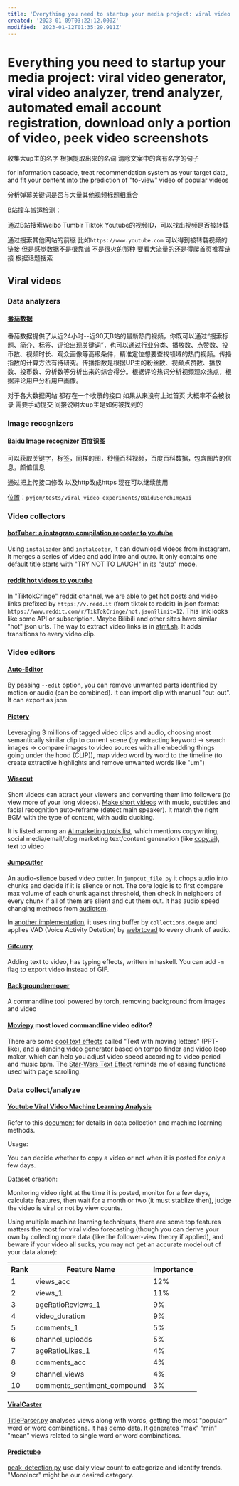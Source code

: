 ```yaml
---
title: 'Everything you need to startup your media project: viral video generator, viral video analyzer, trend analyzer, automated email account registration, download only a portion of video, peek video screenshots'
created: '2023-01-09T03:22:12.000Z'
modified: '2023-01-12T01:35:29.911Z'
---
```


# Everything you need to startup your media project: viral video generator, viral video analyzer, trend analyzer, automated email account registration, download only a portion of video, peek video screenshots

收集大up主的名字 根据提取出来的名词 清除文案中的含有名字的句子

for information cascade, treat recommendation system as your target data, and fit your content into the prediction of "to-view" video of popular videos

分析弹幕关键词是否与大量其他视频标题相重合

B站撞车搬运检测：

通过B站搜索Weibo Tumblr Tiktok Youtube的视频ID，可以找出视频是否被转载

通过搜索其他网站的前缀 比如`https://www.youtube.com` 可以得到被转载视频的链接 但是感觉数据不是很靠谱 不是很火的那种 要看大流量的还是得爬首页推荐链接 根据话题搜索

## Viral videos

### Data analyzers

#### [番茄数据](https://www.tomatodata.cn/news/1355.html)

番茄数据提供了从近24小时--近90天B站的最新热门视频，你既可以通过“搜索标题、简介、标签、评论出现关键词”，也可以通过行业分类、播放数、点赞数、投币数、视频时长、观众画像等高级条件，精准定位想要查找领域的热门视频。传播指数的计算方法有待研究。传播指数是根据UP主的粉丝数、视频点赞数、播放数、投币数、分析数等分析出来的综合得分。根据评论热词分析视频观众热点，根据评论用户分析用户画像。

对于各大数据网站 都存在一个收录的接口 如果从来没有上过首页 大概率不会被收录 需要手动提交 间接说明大up主是如何被找到的

### Image recognizers

#### [Baidu Image recognizer](https://github.com/Augu1sto/Rubindemo/blob/0ffe52af74643db8d8bfae048ee256824836e277/src/main/java/com/rubin/demo/Utils/BaiduSerchImgApi-master/functions.py) 百度识图

可以获取关键字，标签，同样的图，秒懂百科视频，百度百科数据，包含图片的信息，颜值信息

通过把上传接口修改 以及http改成https 现在可以继续使用

位置：`pyjom/tests/viral_video_experiments/BaiduSerchImgApi`

### Video collectors

#### [botTuber: a instagram compilation reposter to youtube](https://github.com/sam5epi0l/BotTuber)

Using `instaloader` and `instalooter`, it can download videos from instagram. It merges a series of video and add intro and outro. It only contains one default title starts with "TRY NOT TO LAUGH" in its "auto" mode.

#### [reddit hot videos to youtube](https://github.com/spantheslayer/yt-upload-automation)

In "TiktokCringe" reddit channel, we are able to get hot posts and video links prefixed by `https://v.redd.it` (from tiktok to reddit) in json format: `https://www.reddit.com/r/TikTokCringe/hot.json?limit=12`. This link looks like some API or subscription. Maybe Bilibili and other sites have similar "hot" json urls. The way to extract video links is in [atmt.sh](https://github.com/spantheslayer/yt-upload-automation/blob/main/atmt.sh). It adds transitions to every video clip.

### Video editors

#### [Auto-Editor](https://github.com/WyattBlue/auto-editor)

By passing `--edit` option, you can remove unwanted parts identified by motion or audio (can be combined). It can import clip with manual "cut-out". It can export as json.

#### [Pictory](https://pictory.ai/)

Leveraging 3 millions of tagged video clips and audio, choosing most semantically similar clip to current scene (by extracting keyword -> search images -> compare images to video sources with all embedding things going under the hood (CLIP)), map video word by word to the timeline (to create extractive highlights and remove unwanted words like "um")

#### [Wisecut](https://www.wisecut.video)

Short videos can attract your viewers and converting them into followers (to view more of your long videos). [Make short videos](https://www.wisecut.video/post/leverage-short-videos-to-grow-your-audience) with music, subtitles and facial recognition auto-reframe (detect main speaker). It match the right BGM with the type of content, with audio ducking.

It is listed among an [AI marketing tools list](https://github.com/mhmmyu/awesomeAI), which mentions copywriting, social media/email/blog marketing text/content generation (like [copy.ai](https://copy.ai)), text to video

#### [Jumpcutter](https://github.com/potato3d/jumpcutter)

An audio-slience based video cutter. In `jumpcut_file.py` it chops audio into chunks and decide if it is slience or not. The core logic is to first compare max volume of each chunk against threshold, then check in neighbors of every chunk if all of them are slient and cut them out. It has audio speed changing methods from [audiotsm](https://pypi.org/project/audiotsm/).

In [another implementation](https://github.com/madsbacha/jumpcut/blob/master/jumpcut.py), it uses ring buffer by `collections.deque` and applies VAD (Voice Activity Detetion) by [webrtcvad](https://pypi.org/project/webrtcvad/) to every chunk of audio.

#### [Gifcurry](https://github.com/lettier/gifcurry)

Adding text to video, has typing effects, written in haskell. You can add `-m` flag to export video instead of GIF.

#### [Backgroundremover](https://github.com/nadermx/backgroundremover)

A commandline tool powered by torch, removing background from images and video

#### [Moviepy](https://github.com/Zulko/moviepy) most loved commandline video editor?

There are some [cool text effects](https://zulko.github.io/moviepy/examples/moving_letters.html) called "Text with moving letters" (PPT-like), and a [dancing video generator](https://zulko.github.io/moviepy/examples/dancing_knights.html) based on tempo finder and video loop maker, which can help you adjust video speed according to video period and music bpm. The [Star-Wars Text Effect](https://zulko.github.io/moviepy/examples/star_worms.html) reminds me of easing functions used with page scrolling.

### Data collect/analyze

#### [Youtube Viral Video Machine Learning Analysis](https://github.com/gdemos01/yttresearch-machine-learning-algorithms-analysis)

Refer to this [document](https://github.com/gdemos01/yttresearch-machine-learning-algorithms-analysis/blob/master/Documentation/Thesis.pdf) for details in data collection and machine learning methods.

Usage:

You can decide whether to copy a video or not when it is posted for only a few days.

Dataset creation:

Monitoring video right at the time it is posted, monitor for a few days, calculate features, then wait for a month or two (it must stablize then), judge the video is viral or not by view counts.

Using multiple machine learning techniques, there are some top features matters the most for viral video forecasting (though you can derive your own by collecting more data (like the follower-view theory if applied), and beware if your video all sucks, you may not get an accurate model out of your data alone):

| Rank | Feature Name | Importance|
|---|---|---|
| 1                  | views_acc | 12%|
| 2                  | views_1 | 11%|
| 3                  | ageRatioReviews_1 | 9%   |
| 4                  | video_duration| 9%  |
| 5                  | comments_1| 5%|
| 6                  | channel_uploads|5%|
| 7                  | ageRatioLikes_1 | 4%|
| 8                  | comments_acc | 4% |
| 9                  | channel_views| 4% |
| 10                 | comments_sentiment_compound |3%|

#### [ViralCaster](https://github.com/jjbreen/ViralCaster)

[TitleParser.py](https://github.com/jjbreen/ViralCaster/blob/master/TitleParser.py) analyses views along with words, getting the most "popular" word or word combinations. It has demo data. It generates "max" "min" "mean" views related to single word or word combinations.

#### [Predictube](https://github.com/dubstack/Predictube)

[peak_detection.py](https://github.com/dubstack/Predictube/blob/master/predictube/analyze/peak_detection/peak_detection.py) use daily view count to categorize and identify trends. "MonoIncr" might be our desired category.

####
